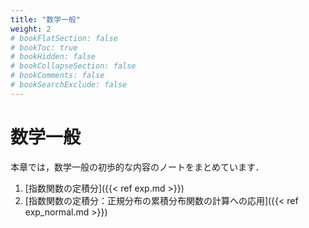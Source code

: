 ```yaml
---
title: "数学一般"
weight: 2
# bookFlatSection: false
# bookToc: true
# bookHidden: false
# bookCollapseSection: false
# bookComments: false
# bookSearchExclude: false
---
```


# 数学一般

本章では，数学一般の初歩的な内容のノートをまとめています．

1. [指数関数の定積分]({{< ref exp.md >}})
2. [指数関数の定積分：正規分布の累積分布関数の計算への応用]({{< ref exp_normal.md >}})
